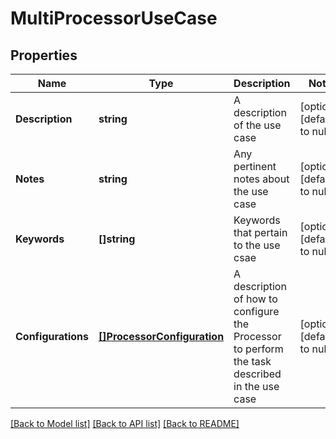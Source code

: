 # MultiProcessorUseCase

## Properties
Name | Type | Description | Notes
------------ | ------------- | ------------- | -------------
**Description** | **string** | A description of the use case | [optional] [default to null]
**Notes** | **string** | Any pertinent notes about the use case | [optional] [default to null]
**Keywords** | **[]string** | Keywords that pertain to the use csae | [optional] [default to null]
**Configurations** | [**[]ProcessorConfiguration**](ProcessorConfiguration.md) | A description of how to configure the Processor to perform the task described in the use case | [optional] [default to null]

[[Back to Model list]](../README.md#documentation-for-models) [[Back to API list]](../README.md#documentation-for-api-endpoints) [[Back to README]](../README.md)


